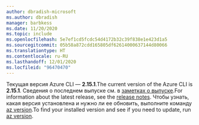 ```yaml
---
author: dbradish-microsoft
ms.author: dbradish
manager: barbkess
ms.date: 11/20/2020
ms.topic: include
ms.openlocfilehash: 5e7ef1cd5fcdc54d4172b32c39f838e1e423d1a5
ms.sourcegitcommit: 05b58a872cdd165805df62614000637144d80066
ms.translationtype: HT
ms.contentlocale: ru-RU
ms.lasthandoff: 12/01/2020
ms.locfileid: "96470470"
---
```

<span data-ttu-id="4d27e-101">Текущая версия Azure CLI — __2.15.1__.</span><span class="sxs-lookup"><span data-stu-id="4d27e-101">The current version of the Azure CLI is __2.15.1__.</span></span> <span data-ttu-id="4d27e-102">Сведения о последнем выпуске см. в [заметках о выпуске](../release-notes-azure-cli.md).</span><span class="sxs-lookup"><span data-stu-id="4d27e-102">For information about the latest release, see the [release notes](../release-notes-azure-cli.md).</span></span> <span data-ttu-id="4d27e-103">Чтобы узнать, какая версия установлена и нужно ли ее обновить, выполните команду [az version](/cli/azure/reference-index#az_version).</span><span class="sxs-lookup"><span data-stu-id="4d27e-103">To find your installed version and see if you need to update, run [az version](/cli/azure/reference-index#az_version).</span></span>
